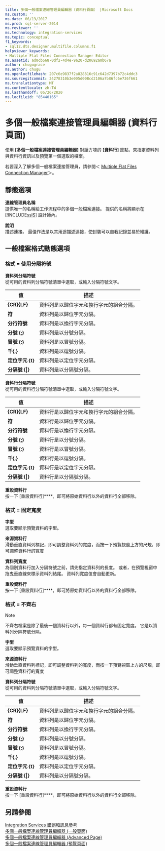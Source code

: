 ```yaml
---
title: 多個一般檔案連線管理員編輯器（資料行頁面） |Microsoft Docs
ms.custom: ''
ms.date: 06/13/2017
ms.prod: sql-server-2014
ms.reviewer: ''
ms.technology: integration-services
ms.topic: conceptual
f1_keywords:
- sql12.dts.designer.multifile.columns.f1
helpviewer_keywords:
- Multiple Flat Files Connection Manager Editor
ms.assetid: ad0cb668-0df2-4d4e-9a20-d20692a0b67a
author: chugugrace
ms.author: chugu
ms.openlocfilehash: 207c6e9837f2a828316c91c642d7397b72c4ddc3
ms.sourcegitcommit: 34278310b3e005d008cd2106a7b86fc6e736f661
ms.translationtype: MT
ms.contentlocale: zh-TW
ms.lasthandoff: 06/26/2020
ms.locfileid: "85440165"
---
```

# <a name="multiple-flat-files-connection-manager-editor-columns-page"></a>多個一般檔案連接管理員編輯器 (資料行頁面)
  使用 **[多個一般檔案連接管理員編輯器]** 對話方塊的 **[資料行]** 節點，來指定資料列與資料行資訊以及預覽第一個選取的檔案。  
  
 若要深入了解多個一般檔案連接管理員，請參閱＜ [Multiple Flat Files Connection Manager](connection-manager/multiple-flat-files-connection-manager.md)＞。  
  
## <a name="static-options"></a>靜態選項  
 **連線管理員名稱**  
 提供唯一的名稱給工作流程中的多個一般檔案連接。 提供的名稱將顯示在 [!INCLUDE[ssIS](../includes/ssis-md.md)] 設計師內。  
  
 **說明**  
 描述連接。 最佳作法是以其用途描述連接，使封裝可以自我記錄並易於維護。  
  
## <a name="flat-file-format-dynamic-options"></a>一般檔案格式動態選項  
  
### <a name="format--delimited"></a>格式 = 使用分隔符號  
 **資料列分隔符號**  
 從可用的資料列分隔符號清單中選取，或輸入分隔符號文字。  
  
|值|描述|  
|-----------|-----------------|  
|**{CR}{LF}**|資料列是以歸位字元和換行字元的組合分隔。|  
|**符**|資料列是以歸位字元分隔。|  
|**分行符號**|資料列是以換行字元分隔。|  
|**分號 {;}**|資料列是以分號分隔。|  
|**冒號 {:}**|資料列是以冒號分隔。|  
|**千{,}**|資料列是以逗號分隔。|  
|**定位字元 {t}**|資料列是以定位字元分隔。|  
|**分隔號 {&#124;}**|資料列是以分隔號分隔。|  
  
 **資料行分隔符號**  
 從可用的資料行分隔符號清單中選取，或輸入分隔符號文字。  
  
|值|描述|  
|-----------|-----------------|  
|**{CR}{LF}**|資料行是以歸位字元和換行字元的組合分隔。|  
|**符**|資料行是以歸位字元分隔。|  
|**分行符號**|資料行是以換行字元分隔。|  
|**分號 {;}**|資料行是以分號分隔。|  
|**冒號 {:}**|資料行是以冒號分隔。|  
|**千{,}**|資料行是以逗號分隔。|  
|**定位字元 {t}**|資料行是以定位字元分隔。|  
|**分隔號 {&#124;}**|資料行是以分隔號分隔。|  
  
 **重設資料行**  
 按一下 [重設資料行]****，即可將原始資料行以外的資料行全部移除。  
  
### <a name="format--fixed-width"></a>格式 = 固定寬度  
 **字型**  
 選取要顯示預覽資料的字型。  
  
 **來源資料行**  
 滑動垂直資料列標記，即可調整資料列的寬度，而按一下預覽視窗上方的尺規，即可調整資料行的寬度  
  
 **資料列寬度**  
 為個別資料行加入分隔符號之前，請先指定資料列的長度。 或者，在預覽視窗中拖曳垂直線來標示資料列結尾。 資料列寬度值會自動更新。  
  
 **重設資料行**  
 按一下 [重設資料行]****，即可將原始資料行以外的資料行全部移除。  
  
### <a name="format--ragged-right"></a>格式 = 不齊右  
  
> [!NOTE]  
>  不齊右檔案是除了最後一個資料行以外，每一個資料行都有固定寬度。 它是以資料列分隔符號分隔。  
  
 **字型**  
 選取要顯示預覽資料的字型。  
  
 **來源資料行**  
 滑動垂直資料列標記，即可調整資料列的寬度，而按一下預覽視窗上方的尺規，即可調整資料行的寬度  
  
 **資料列分隔符號**  
 從可用的資料列分隔符號清單中選取，或輸入分隔符號文字。  
  
|值|描述|  
|-----------|-----------------|  
|**{CR}{LF}**|資料列是以歸位字元和換行字元的組合分隔。|  
|**符**|資料列是以歸位字元分隔。|  
|**分行符號**|資料列是以換行字元分隔。|  
|**分號 {;}**|資料列是以分號分隔。|  
|**冒號 {:}**|資料列是以冒號分隔。|  
|**千{,}**|資料列是以逗號分隔。|  
|**定位字元 {t}**|資料列是以定位字元分隔。|  
|**分隔號 {&#124;}**|資料列是以分隔號分隔。|  
  
 **重設資料行**  
 按一下 [重設資料行]****，即可將原始資料行以外的資料行全部移除。  
  
## <a name="see-also"></a>另請參閱  
 [Integration Services 錯誤和訊息參考](../../2014/integration-services/integration-services-error-and-message-reference.md)   
 [多個一般檔案連線管理員編輯器 &#40;一般頁面&#41;](general-page-of-integration-services-designers-options.md)   
 [多個一般檔案連線管理員編輯器 &#40;Advanced Page&#41;](../../2014/integration-services/multiple-flat-files-connection-manager-editor-advanced-page.md)   
 [多個一般檔案連線管理員編輯器 &#40;預覽頁面&#41;](../../2014/integration-services/multiple-flat-files-connection-manager-editor-preview-page.md)  
  
  
